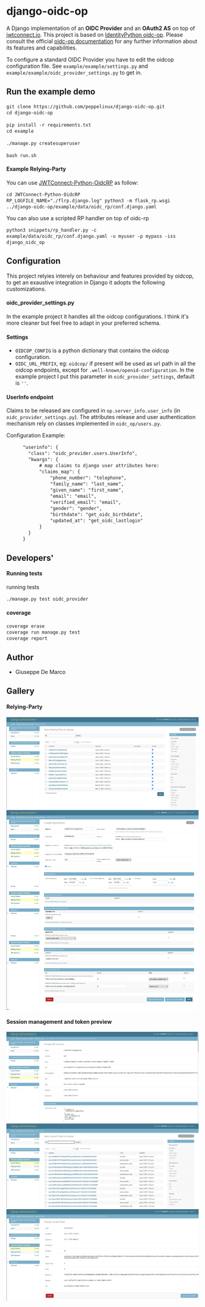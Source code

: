 # django-oidc-op
A Django implementation of an **OIDC Provider** and an **OAuth2 AS** on top of [jwtconnect.io](https://jwtconnect.io/).
This project is based on [IdentityPython oidc-op](https://github.com/IdentityPython/oidc-op).
Please consult the official [oidc-op documentation](https://oidcop.readthedocs.io/en/latest/) for any further information about its features and capabilities.

To configure a standard OIDC Provider you have to edit the oidcop configuration file.
See `example/example/settings.py` and `example/example/oidc_provider_settings.py` to get in.

## Run the example demo
````
git clone https://github.com/peppelinux/django-oidc-op.git
cd django-oidc-op

pip install -r requirements.txt
cd example

./manage.py createsuperuser

bash run.sh
````

#### Example Relying-Party

You can use [JWTConnect-Python-OidcRP](https://github.com/openid/JWTConnect-Python-OidcRP) as follow:
```
cd JWTConnect-Python-OidcRP
RP_LOGFILE_NAME="./flrp.django.log" python3 -m flask_rp.wsgi ../django-oidc-op/example/data/oidc_rp/conf.django.yaml
```

You can also use a scripted RP handler on top of oidc-rp
````
python3 snippets/rp_handler.py -c example/data/oidc_rp/conf.django.yaml -u myuser -p mypass -iss django_oidc_op
````

## Configuration

This project relyies interely on behaviour and features provided by oidcop, to get an exaustive integration in Django it
adopts the following customizations.

#### oidc_provider_settings.py

In the example project it handles all the oidcop configurations.
I think it's more cleaner but feel free to adapt in your preferred schema.

#### Settings

- `OIDCOP_CONFIG` is a python dictionary that contains the oidcop configuration.
- `OIDC_URL_PREFIX`, eg: `oidcop/` if present will be used as url path in all the oidcop endpoints, except for `.well-known/openid-configuration`. In the example project I put this parameter in `oidc_provider_settings`, default is `''`.


#### UserInfo endpoint

Claims to be released are configured in `op.server_info.user_info` (in `oidc_provider_settings.py`).
The attributes release and user authentication mechanism rely on classes implemented in `oidc_op/users.py`.

Configuration Example:

````
      "userinfo": {
        "class": "oidc_provider.users.UserInfo",
        "kwargs": {
            # map claims to django user attributes here:
            "claims_map": {
                "phone_number": "telephone",
                "family_name": "last_name",
                "given_name": "first_name",
                "email": "email",
                "verified_email": "email",
                "gender": "gender",
                "birthdate": "get_oidc_birthdate",
                "updated_at": "get_oidc_lastlogin"
            }
        }
      }
````

## Developers'

#### Running tests

running tests
````
./manage.py test oidc_provider
````

#### coverage
````
coverage erase
coverage run manage.py test
coverage report
````

## Author

- Giuseppe De Marco


## Gallery

#### Relying-Party
![Alt text](images/rp2.png)
![Alt text](images/rp_detail.png)

#### Session management and token preview
![Alt text](images/session_detail.png)
![Alt text](images/issued_token_list.png)
![Alt text](images/issued_token_detail.png)
